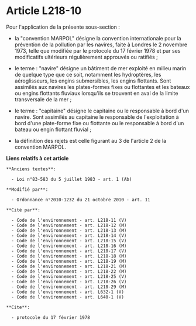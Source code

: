 # Article L218-10

Pour l'application de la présente sous-section :

- la "convention MARPOL" désigne la convention internationale pour la prévention de la pollution par les navires, faite à
Londres le 2 novembre 1973, telle que modifiée par le protocole du 17 février 1978 et par ses modificatifs ultérieurs
régulièrement approuvés ou ratifiés ;

- le terme : "navire" désigne un bâtiment de mer exploité en milieu marin de quelque type que ce soit, notamment les
hydroptères, les aéroglisseurs, les engins submersibles, les engins flottants. Sont assimilés aux navires les plates-formes
fixes ou flottantes et les bateaux ou engins flottants fluviaux lorsqu'ils se trouvent en aval de la limite transversale de
la mer ;

- le terme : "capitaine" désigne le capitaine ou le responsable à bord d'un navire. Sont assimilés au capitaine le
responsable de l'exploitation à bord d'une plate-forme fixe ou flottante ou le responsable à bord d'un bateau ou engin
flottant fluvial ;

- la définition des rejets est celle figurant au 3 de l'article 2 de la convention MARPOL.

**Liens relatifs à cet article**

	**Anciens textes**:

	  - Loi n°83-583 du 5 juillet 1983 - art. 1 (Ab)

	**Modifié par**:

	  - Ordonnance n°2010-1232 du 21 octobre 2010 - art. 11

	**Cité par**:

	  - Code de l'environnement - art. L218-11 (V)
	  - Code de l'environnement - art. L218-12 (M)
	  - Code de l'environnement - art. L218-13 (M)
	  - Code de l'environnement - art. L218-14 (V)
	  - Code de l'environnement - art. L218-15 (V)
	  - Code de l'environnement - art. L218-16 (M)
	  - Code de l'environnement - art. L218-17 (V)
	  - Code de l'environnement - art. L218-18 (M)
	  - Code de l'environnement - art. L218-19 (M)
	  - Code de l'environnement - art. L218-21 (M)
	  - Code de l'environnement - art. L218-22 (M)
	  - Code de l'environnement - art. L218-25 (V)
	  - Code de l'environnement - art. L218-26 (V)
	  - Code de l'environnement - art. L218-29 (M)
	  - Code de l'environnement - art. L632-1 (V)
	  - Code de l'environnement - art. L640-1 (V)

	**Cite**:

	  - protocole du 17 février 1978
